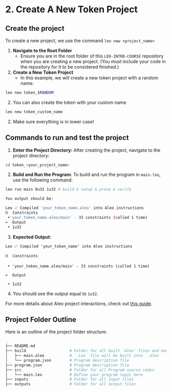 # 2. Create A New Token Project

## Create the project

To create a new project, we use the command `leo new <project_name>`

1. **Navigate to the Root Folder**
   - Ensure you are in the root folder of this `LEO-INTRO-COURSE` repository when you are creating a new project. (You must include your code in the repository for it to be considered finished.)
2. **Create a New Token Project**
   - In this example, we will create a new token project with a random name:

```bash
leo new token_$RANDOM
```

2.  You can also create the token with your custom name

```bash
leo new token_custom_name
```

2. Make sure everything is in lower case!

## Commands to run and test the project

1. **Enter the Project Directory:** After creating the project, navigate to the project directory:

```bash
cd token_<your_project_name>
```

2. **Build and Run the Program**: To build and run the program in `main.leo`, use the following command:

```bash
leo run main 0u32 1u32 # build & setup & prove & verify

You output should be:

Leo ✅ Compiled 'your_token_name.aleo' into Aleo instructions
⛓  Constraints
 •'your_token_name.aleo/main' - 33 constraints (called 1 time)
➡️  Output
 • 1u32
```

3. **Expected Output:**

```
Leo ✅ Compiled 'your_token_name' into Aleo instructions

⛓  Constraints

 • 'your_token_name.aleo/main' - 33 constraints (called 1 time)

➡️  Output

 • 1u32
```

4. You should see the output equal to `1u32`.

For more details about Aleo project interactions, check out [this guide](https://developer.aleo.org/leo/hello).

## Project Folder Outline

Here is an outline of the project folder structure:

```bash
.
├── README.md
├── build                   # Folder for all built `Aleo` files and manifest file.
│   ├── main.aleo           # `.Leo` file will be built into `.aleo`
│   └── program.json        # Program description file
├── program.json            # Program description file
├── src                     # Folder for all Program source codes
│   └── main.leo            # Define your program logic here
├── inputs                  # Folder for all input files
├── outputs                 # Folder for all output files
```
